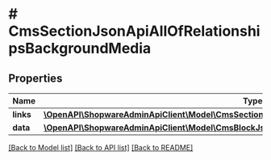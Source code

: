 # # CmsSectionJsonApiAllOfRelationshipsBackgroundMedia

## Properties

Name | Type | Description | Notes
------------ | ------------- | ------------- | -------------
**links** | [**\OpenAPI\ShopwareAdminApiClient\Model\CmsSectionJsonApiAllOfRelationshipsBackgroundMediaLinks**](CmsSectionJsonApiAllOfRelationshipsBackgroundMediaLinks.md) |  | [optional]
**data** | [**\OpenAPI\ShopwareAdminApiClient\Model\CmsBlockJsonApiAllOfRelationshipsBackgroundMediaData**](CmsBlockJsonApiAllOfRelationshipsBackgroundMediaData.md) |  | [optional]

[[Back to Model list]](../../README.md#models) [[Back to API list]](../../README.md#endpoints) [[Back to README]](../../README.md)
